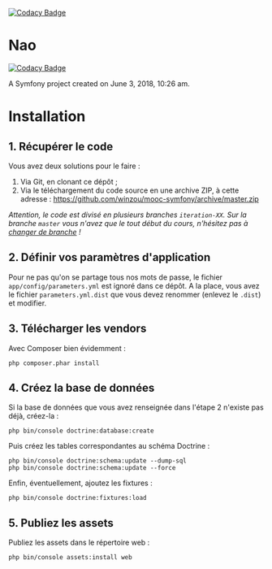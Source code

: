 [![Codacy Badge](https://api.codacy.com/project/badge/Grade/05b4e0c584d142d2b01718a445b835c8)](https://www.codacy.com/app/Etheram68/NAO_Projet5?utm_source=github.com&amp;utm_medium=referral&amp;utm_content=Etheram68/NAO_Projet5&amp;utm_campaign=Badge_Grade)

Nao
===

[![Codacy Badge](https://api.codacy.com/project/badge/Grade/9c30e3214b4b47f8ae98e838099f6d52)](https://app.codacy.com/app/Etheram68/NAO_Projet5?utm_source=github.com&utm_medium=referral&utm_content=Etheram68/NAO_Projet5&utm_campaign=badger)

A Symfony project created on June 3, 2018, 10:26 am.

# Installation
## 1. Récupérer le code
Vous avez deux solutions pour le faire :

1. Via Git, en clonant ce dépôt ;
2. Via le téléchargement du code source en une archive ZIP, à cette adresse : https://github.com/winzou/mooc-symfony/archive/master.zip

*Attention, le code est divisé en plusieurs branches `iteration-XX`. Sur la branche `master` vous n'avez que le tout début du cours, n'hésitez pas à [changer de branche](https://github.com/winzou/mooc-symfony/branches) !*

## 2. Définir vos paramètres d'application
Pour ne pas qu'on se partage tous nos mots de passe, le fichier `app/config/parameters.yml` est ignoré dans ce dépôt. A la place, vous avez le fichier `parameters.yml.dist` que vous devez renommer (enlevez le `.dist`) et modifier.

## 3. Télécharger les vendors
Avec Composer bien évidemment :

    php composer.phar install

## 4. Créez la base de données
Si la base de données que vous avez renseignée dans l'étape 2 n'existe pas déjà, créez-la :

    php bin/console doctrine:database:create

Puis créez les tables correspondantes au schéma Doctrine :

    php bin/console doctrine:schema:update --dump-sql
    php bin/console doctrine:schema:update --force

Enfin, éventuellement, ajoutez les fixtures :

    php bin/console doctrine:fixtures:load

## 5. Publiez les assets
Publiez les assets dans le répertoire web :

    php bin/console assets:install web

